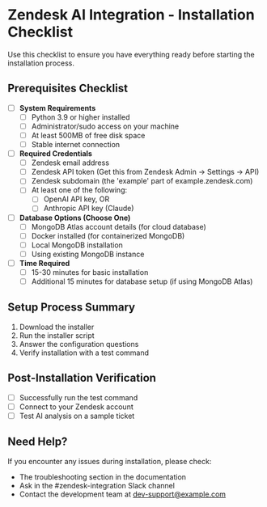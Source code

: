 # Zendesk AI Integration - Installation Checklist

Use this checklist to ensure you have everything ready before starting the installation process.

## Prerequisites Checklist

- [ ] **System Requirements**
  - [ ] Python 3.9 or higher installed 
  - [ ] Administrator/sudo access on your machine
  - [ ] At least 500MB of free disk space
  - [ ] Stable internet connection

- [ ] **Required Credentials**
  - [ ] Zendesk email address
  - [ ] Zendesk API token (Get this from Zendesk Admin → Settings → API)
  - [ ] Zendesk subdomain (the 'example' part of example.zendesk.com)
  - [ ] At least one of the following:
    - [ ] OpenAI API key, OR
    - [ ] Anthropic API key (Claude)

- [ ] **Database Options (Choose One)**
  - [ ] MongoDB Atlas account details (for cloud database)
  - [ ] Docker installed (for containerized MongoDB)
  - [ ] Local MongoDB installation
  - [ ] Using existing MongoDB instance

- [ ] **Time Required**
  - [ ] 15-30 minutes for basic installation
  - [ ] Additional 15 minutes for database setup (if using MongoDB Atlas)

## Setup Process Summary

1. Download the installer
2. Run the installer script
3. Answer the configuration questions
4. Verify installation with a test command

## Post-Installation Verification

- [ ] Successfully run the test command
- [ ] Connect to your Zendesk account
- [ ] Test AI analysis on a sample ticket

## Need Help?

If you encounter any issues during installation, please check:
- The troubleshooting section in the documentation
- Ask in the #zendesk-integration Slack channel
- Contact the development team at dev-support@example.com
